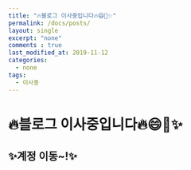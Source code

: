 ```yaml
---
title: "🔥블로그 이사중입니다🔥😄🚀✨"
permalink: /docs/posts/
layout: single
excerpt: "none"
comments : true
last_modified_at: 2019-11-12
categories:
  - none
tags:
  - 이사중
---
```

<html>
<head>
<h1>🔥블로그 이사중입니다🔥😄🚀✨</h1>    
</head>

<body>
<h2>✨계정 이동~!✨</h2>
<p>
</p>

</body>
</html>